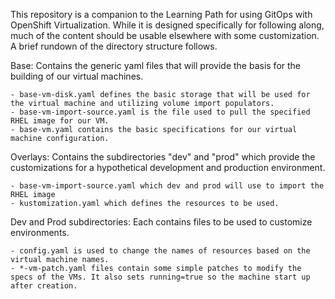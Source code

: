 This repository is a companion to the Learning Path for using GitOps with OpenShift Virtualization. While it is designed specifically for following along, much of the content should be usable elsewhere with some customization. A brief rundown of the directory structure follows.


Base: Contains the generic yaml files that will provide the basis for the building of our virtual machines.


    - base-vm-disk.yaml defines the basic storage that will be used for the virtual machine and utilizing volume import populators.
    - base-vm-import-source.yaml is the file used to pull the specified RHEL image for our VM.
    - base-vm.yaml contains the basic specifications for our virtual machine configuration.

Overlays: Contains the subdirectories "dev" and "prod" which provide the customizations for a hypothetical development and production environment. 

    - base-vm-import-source.yaml which dev and prod will use to import the RHEL image
    - kustomization.yaml which defines the resources to be used.

Dev and Prod subdirectories: Each contains files to be used to customize environments. 

    - config.yaml is used to change the names of resources based on the virtual machine names.
    - *-vm-patch.yaml files contain some simple patches to modify the specs of the VMs. It also sets running=true so the machine start up after creation.

